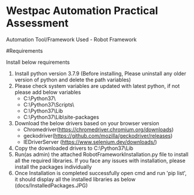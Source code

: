 # Westpac Automation Practical Assessment

Automation Tool/Framework Used - Robot Framework

#Requirements

Install below requirements

1. Install python version 3.7.9 (Before installing, Please uninstall any older version of python and delete the path variables)
2. Please check system variables are updated with latest python, if not please add below variables  
    - C:\Python37\
    - C:\Python37\Scripts\
    - C:\Python37\Lib
    - C:\Python37\Lib\site-packages
3. Download the below drivers based on your browser version
    * Chromedriver(https://chromedriver.chromium.org/downloads) 
    * geckodriver(https://github.com/mozilla/geckodriver/releases)
    * IEDriverServer (https://www.selenium.dev/downloads/)
4. Copy the downloaded drivers to C:\Python37\Lib
5. Run(as admin) the attached RobotFrameworkInstallation.py file to install all the required libraries. If you face any issues with installation, please install the packages individually
6. Once Installation is completed successfully open cmd and run 'pip list', it should display all the installed libraries as below (docs/InstalledPackages.JPG)
  
